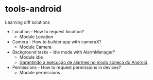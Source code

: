 # tools-android
Learning diff solutions

* Location - How to request location? 
   * Module Location
* Camera - How to builder app with cameraX?
   * Module Camera
* Background tasks - Idle mode with AlarmManager?
   * Module idle
   * <a href="https://dev.to/tumusx/garantindo-a-execucao-de-alarmes-no-modo-soneca-do-android-2pcn">Garantindo a execução de alarmes no modo soneca do Android</a>.
* Permissions - How to request permissions in devices?
   * Module permissions

